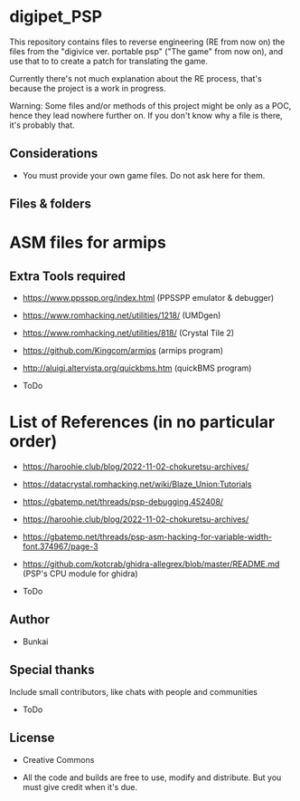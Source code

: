 # digipet_PSP

This repository contains files to reverse engineering (RE from now on) the files from the "digivice ver. portable psp" ("The game" from now on), and use that to to create a patch for translating the game.

Currently there's not much explanation about the RE process, that's because the project is a work in progress.

Warning: Some files and/or methods of this project might be only as a POC, hence they lead nowhere further on. If you don't know why a file is there, it's probably that.

## Considerations

- You must provide your own game files. Do not ask here for them. 

## Files & folders

# ASM files for armips 

## Extra Tools required

- https://www.ppsspp.org/index.html (PPSSPP emulator & debugger)

- https://www.romhacking.net/utilities/1218/ (UMDgen)

- https://www.romhacking.net/utilities/818/ (Crystal Tile 2)

- https://github.com/Kingcom/armips (armips program)

- http://aluigi.altervista.org/quickbms.htm (quickBMS program)

- ToDo

# List of References (in no particular order)

- https://haroohie.club/blog/2022-11-02-chokuretsu-archives/ 

- https://datacrystal.romhacking.net/wiki/Blaze_Union:Tutorials

- https://gbatemp.net/threads/psp-debugging.452408/

- https://haroohie.club/blog/2022-11-02-chokuretsu-archives/

- https://gbatemp.net/threads/psp-asm-hacking-for-variable-width-font.374967/page-3

- https://github.com/kotcrab/ghidra-allegrex/blob/master/README.md (PSP's CPU module for ghidra)

- ToDo

## Author

 - Bunkai

## Special thanks

Include small contributors, like chats with people and communities

- ToDo

## License

 - Creative Commons

 - All the code and builds are free to use, modify and distribute. But you must give credit when it's due.
